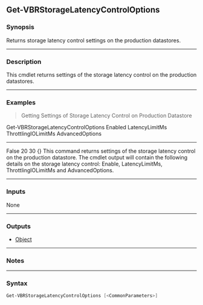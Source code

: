 Get-VBRStorageLatencyControlOptions
-----------------------------------

### Synopsis
Returns storage latency control settings on the production datastores.

---

### Description

This cmdlet returns settings of the storage latency control on the production datastores.

---

### Examples
> Getting Settings of Storage Latency Control on Production Datastore

Get-VBRStorageLatencyControlOptions
Enabled LatencyLimitMs ThrottlingIOLimitMs AdvancedOptions
------- -------------- ------------------- ---------------
  False             20                  30 {}
This command returns settings of the storage latency control on the production datastore.
The cmdlet output will contain the following details on the storage latency control: Enable, LatencyLimitMs, ThrottlingIOLimitMs and AdvancedOptions.

---

### Inputs
None

---

### Outputs
* [Object](https://learn.microsoft.com/en-us/dotnet/api/System.Object)

---

### Notes

---

### Syntax
```PowerShell
Get-VBRStorageLatencyControlOptions [<CommonParameters>]
```
